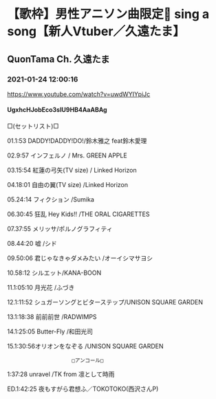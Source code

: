 # 【歌枠】男性アニソン曲限定🌟 sing a song【新人Vtuber／久遠たま】

## QuonTama Ch. 久遠たま

### 2021-01-24 12:00:16

https://www.youtube.com/watch?v=uwdWYIYpiJc

#### UgxhcHJobEco3sIU9HB4AaABAg

□(セットリスト)□

01.1:53 DADDY!DADDY!DO!/鈴木雅之 feat鈴木愛理

02.9:57 インフェルノ / Mrs. GREEN APPLE

03.15:54 紅蓮の弓矢(TV size) / Linked Horizon

04.18:01 自由の翼(TV size) /Linked Horizon

05.24:14 フィクション /Sumika

06.30:45 狂乱 Hey Kids!! /THE ORAL CIGARETTES

07.37:55 メリッサ/ポルノグラフィティ

08.44:20 嘘 /シド

09.50:06 君じゃなきゃダメみたい /オーイシマサヨシ

10.58:12 シルエット/KANA-BOON

11.1:05:10 月光花 /ふづき

12.1:11:52 シュガーソングとビターステップ/UNISON SQUARE GARDEN

13.1:18:38 前前前世 /RADWIMPS

14.1:25:05 Butter-Fly /和田光司

15.1:30:56オリオンをなぞる /UNISON SQUARE GARDEN  

                         □アンコール□

1:37:28 unravel /TK from 凛として時雨         

ED.1:42:25 夜もすがら君想ふ／TOKOTOKO(西沢さんP)

